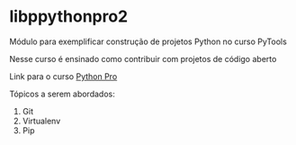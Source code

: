 # libppythonpro2
 Módulo para exemplificar construção de projetos Python no curso PyTools

Nesse curso é ensinado como contribuir com projetos de código aberto

Link para o curso [Python Pro](https://www.python.pro.br/)

Tópicos a serem abordados:
1. Git
2. Virtualenv
3. Pip